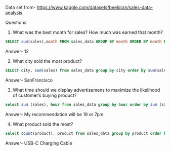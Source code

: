 Data set from- https://www.kaggle.com/datasets/beekiran/sales-data-analysis

Questions
1) What was the best month for sales?
How much was earned that month?
```sql
SELECT sum(sales),month FROM sales_data GROUP BY month ORDER BY month DESC
```
Answer- 12

2)  What city sold the most product? 
```sql
SELECT city, sum(sales) from sales_data group by city order by sum(sales) DESC
```
Answer- SanFrancisco 

3) What time should we display advertisemens to maximize the likelihood of customer’s buying product? 
``` sql 
select sum (sales), hour from sales_data group by hour order by sum (sales) DESC 
```

Answer- My recommendation will be 19 or 7pm 

4) What product sold the most? 

``` sql
select count(product), product from sales_data group by product order by count(product) DESC 
```

Answer- USB-C Charging Cable
